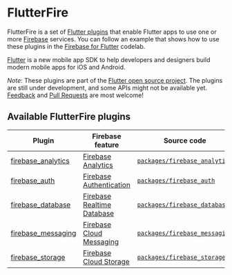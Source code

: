 # FlutterFire

FlutterFire is a set of [Flutter plugins](https://flutter.io/platform-plugins/)
that enable Flutter apps to use one or more [Firebase](https://firebase.google.com/) services. You can follow an example that shows how to use these plugins in the [Firebase for Flutter](https://codelabs.developers.google.com/codelabs/flutter-firebase/index.html#0) codelab.

[Flutter](https://flutter.io) is a new mobile app SDK to help developers and
designers build modern mobile apps for iOS and Android.
  
*Note*: These plugins are part of the [Flutter open source project](https://github.com/flutter). 
The plugins are still under development, and some APIs might not be available yet. 
[Feedback](https://github.com/flutter/flutter/issues) and [Pull Requests](https://github.com/flutter/plugins/pulls) are most welcome!
 
## Available FlutterFire plugins

| Plugin | Firebase feature | Source code |
|---|---|---|
| [firebase_analytics][analytics_pub] | [Firebase Analytics][analytics_product] | [`packages/firebase_analytics`][analytics_code] |
| [firebase_auth][auth_pub] | [Firebase Authentication][auth_product] | [`packages/firebase_auth`][auth_code] |
| [firebase_database][database_pub] | [Firebase Realtime Database][database_product] | [`packages/firebase_database`][database_code] |
| [firebase_messaging][messaging_pub] | [Firebase Cloud Messaging][messaging_product] | [`packages/firebase_messaging`][messaging_code] |
| [firebase_storage][storage_pub] | [Firebase Cloud Storage][storage_product] | [`packages/firebase_storage`][storage_code] |

[analytics_pub]: https://pub.dartlang.org/packages/firebase_analytics
[analytics_product]: https://firebase.google.com/products/analytics/
[analytics_code]: https://github.com/flutter/plugins/tree/master/packages/firebase_analytics

[auth_pub]: https://pub.dartlang.org/packages/firebase_auth
[auth_product]: https://firebase.google.com/products/auth/
[auth_code]: https://github.com/flutter/plugins/tree/master/packages/firebase_auth

[database_pub]: https://pub.dartlang.org/packages/firebase_database
[database_product]: https://firebase.google.com/products/database/
[database_code]: https://github.com/flutter/plugins/tree/master/packages/firebase_database

[messaging_pub]: https://pub.dartlang.org/packages/firebase_messaging
[messaging_product]: https://firebase.google.com/products/cloud-messaging/
[messaging_code]: https://github.com/flutter/plugins/tree/master/packages/firebase_messaging

[storage_pub]: https://pub.dartlang.org/packages/firebase_storage
[storage_product]: https://firebase.google.com/products/storage/
[storage_code]: https://github.com/flutter/plugins/tree/master/packages/firebase_storage
